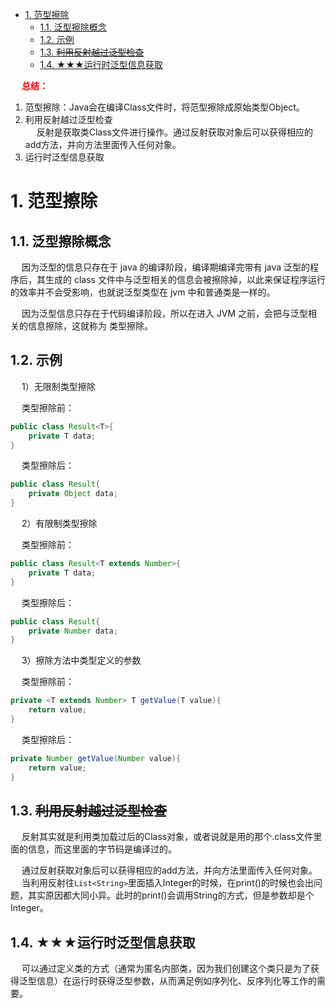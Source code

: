 

<!-- TOC -->

- [1. 范型擦除](#1-范型擦除)
    - [1.1. 泛型擦除概念](#11-泛型擦除概念)
    - [1.2. 示例](#12-示例)
    - [1.3. ~~利用反射越过泛型检查~~](#13-利用反射越过泛型检查)
    - [1.4. ★★★运行时泛型信息获取](#14-★★★运行时泛型信息获取)

<!-- /TOC -->

&emsp; **<font color = "red">总结：</font>**  
1. 范型擦除：Java会在编译Class文件时，将范型擦除成原始类型Object。  
2. 利用反射越过泛型检查  
&emsp; 反射是获取类Class文件进行操作。通过反射获取对象后可以获得相应的add方法，并向方法里面传入任何对象。  
3. 运行时泛型信息获取

# 1. 范型擦除
<!-- 
Java-TypeToken原理及泛型擦除
https://mp.weixin.qq.com/s/oPnJGmw-fNwtgG6ioAJ-ZQ

https://mp.weixin.qq.com/s/skxnaaPz2eN1YASUlfwMDA
-->

## 1.1. 泛型擦除概念
<!-- 
&emsp; 泛型是通过类型擦除来实现的，<font color = "red">编译器在编译时擦除了所有泛型类型相关的信息，所以在运行时不存在任何泛型类型相关的信息。</font>  
&emsp; 泛型擦除具体来说就是在编译成字节码时首先进行类型检查，接着进行类型擦除（即所有类型参数都用它们的限定类型替换，包括类、变量和方法），接着如果类型擦除和多态性发生冲突时就在子类中生成桥方法解决，接着如果调用泛型方法的返回类型被擦除则在调用该方法时插入强制类型转换。  
-->
&emsp; 因为泛型的信息只存在于 java 的编译阶段，编译期编译完带有 java 泛型的程序后，其生成的 class 文件中与泛型相关的信息会被擦除掉，以此来保证程序运行的效率并不会受影响，也就说泛型类型在 jvm 中和普通类是一样的。  

&emsp; 因为泛型信息只存在于代码编译阶段，所以在进入 JVM 之前，会把与泛型相关的信息擦除，这就称为 类型擦除。  

## 1.2. 示例
<!-- 
https://www.cnblogs.com/wuqinglong/p/9456193.html
https://www.jianshu.com/p/6493fdab6ac5
-->
&emsp; 1）无限制类型擦除  

&emsp; 类型擦除前：  

```java
public class Result<T>{
    private T data;
}
```

&emsp; 类型擦除后：

```java
public class Result{
    private Object data;
}
```

&emsp; 2）有限制类型擦除

&emsp; 类型擦除前：

```java
public class Result<T extends Number>{
    private T data;
}
```

&emsp; 类型擦除后：

```java
public class Result{
    private Number data;
}
```

&emsp; 3）擦除方法中类型定义的参数

&emsp; 类型擦除前：

```java
private <T extends Number> T getValue(T value){
    return value;
}
```

&emsp; 类型擦除后：

```java
private Number getValue(Number value){
    return value;
}
```

## 1.3. ~~利用反射越过泛型检查~~
<!-- 
重要***利用反射越过泛型检查
https://www.jianshu.com/p/6493fdab6ac5
ava泛型类型擦除以及类型擦除带来的问题
https://www.cnblogs.com/wuqinglong/p/9456193.html
-->
&emsp; 反射其实就是利用类加载过后的Class对象，或者说就是用的那个.class文件里面的信息，而这里面的字节码是编译过的。  

&emsp; 通过反射获取对象后可以获得相应的add方法，并向方法里面传入任何对象。  
&emsp; 当利用反射往`List<String>`里面插入Integer的时候，在print()的时候也会出问题，其实原因都大同小异。此时的print()会调用String的方式，但是参数却是个Integer。  


## 1.4. ★★★运行时泛型信息获取
<!-- 
Java 的泛型擦除和运行时泛型信息获取
https://www.jianshu.com/p/b5bc4b7ff236
-->

&emsp; 可以通过定义类的方式（通常为匿名内部类，因为我们创建这个类只是为了获得泛型信息）在运行时获得泛型参数，从而满足例如序列化、反序列化等工作的需要。  
